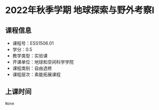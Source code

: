 # 2022年秋季学期 地球探索与野外考察I 






## 课程信息

- 课程号：ESS1506.01
- 学分：0.5
- 教学类型：实验课
- 开课单位：地球和空间科学学院
- 课程类别：自由选修
- 课程层次：素能拓展课程

## 上课时间

```
None
```


